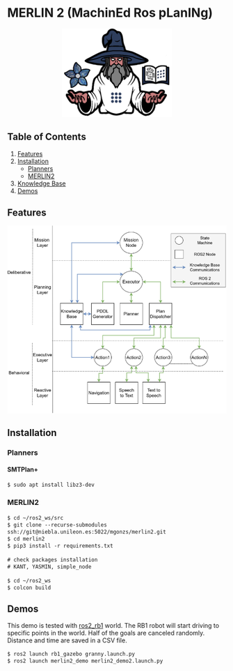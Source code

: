 # MERLIN 2 (MachinEd Ros pLanINg)

<p align="center">
  <img src="./images/logo.png" width="50%" />
</p>

## Table of Contents

1. [Features](#features)
2. [Installation](#installation)
   - [Planners](#planners)
   - [MERLIN2](#merlin2)
3. [Knowledge Base](#knowledge-base)
4. [Demos](#demos)

## Features

![](./images/architecture.png)

## Installation

### Planners

#### SMTPlan+

```shell
$ sudo apt install libz3-dev
```

### MERLIN2

```shell
$ cd ~/ros2_ws/src
$ git clone --recurse-submodules ssh://git@niebla.unileon.es:5022/mgonzs/merlin2.git
$ cd merlin2
$ pip3 install -r requirements.txt

# check packages installation
# KANT, YASMIN, simple_node

$ cd ~/ros2_ws
$ colcon build
```

## Demos

This demo is tested with [ros2_rb1](https://github.com/mgonzs13/ros2_rb1) world. The RB1 robot will start driving to specific points in the world. Half of the goals are canceled randomly. Distance and time are saved in a CSV file.

```shell
$ ros2 launch rb1_gazebo granny.launch.py
$ ros2 launch merlin2_demo merlin2_demo2.launch.py
```
